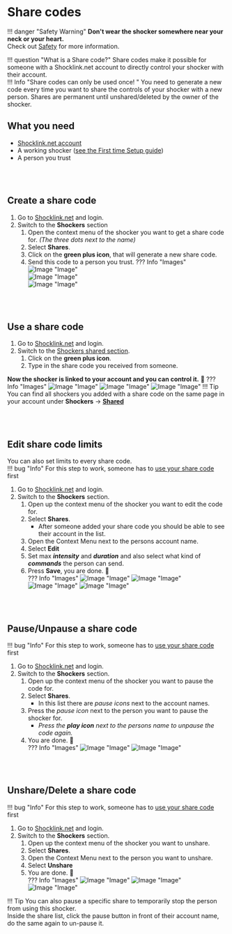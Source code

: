 # Share codes
!!! danger "Safety Warning"
    **Don't wear the shocker somewhere near your neck or your heart.**  
    Check out [Safety](../safety/safety-rules.md) for more information. 

!!! question "What is a Share code?"
    Share codes make it possible for someone with a Shocklink.net account to directly control your shocker with their account.  
!!! Info "Share codes can only be used once! " 
    You need to generate a new code every time you want to share the controls of your shocker with a new person.
    Shares are permanent until unshared/deleted by the owner of the shocker.  


## What you need
- [Shocklink.net account](https://shocklink.net/)
- A working shocker ([see the First time Setup guide](openshock-first-setup.md))
- A person you trust  

<br></br>

## Create a share code
1. Go to [Shocklink.net](https://shocklink.net/) and login.
2. Switch to the **Shockers** section 
    1. Open the context menu of the shocker you want to get a share code for. *(The three dots next to the name)*
    2. Select **Shares**.
    3. Click on the **green plus icon**, that will generate a new share code.
    4. Send this code to a person you trust.
    ??? Info "Images"
        ![Image "Image"](../static/guides/how-to-sharecodes/ShareCode_ContextMenuShocker.png)  
        ![Image "Image"](../static/guides/how-to-sharecodes/ShareCode_CreateCode.png)  
        ![Image "Image"](../static/guides/how-to-sharecodes/ShareCode_FindCode.png)  

<br></br>

## Use a share code
1. Go to [Shocklink.net](https://shocklink.net/) and login.
2. Switch to the [Shockers shared section](https://shocklink.net/#/dashboard/shockers/shared).
    1. Click on the **green plus icon**.
    2. Type in the share code you received from someone.  

**Now the shocker is linked to your account and you can control it.** 🎉
??? Info "Images"
    ![Image "Image"](../static/guides/how-to-sharecodes/ShareCode_FindAddCode.png) 
    ![Image "Image"](../static/guides/how-to-sharecodes/ShareCode_AddCode.png) 
    ![Image "Image"](../static/guides/how-to-sharecodes/ShareCode_Added.png)
!!! Tip
    You can find all shockers you added with a share code on the same page in your account under **Shockers** -> [**Shared**](https://shocklink.net/#/dashboard/shockers/shared)

<br></br>

## Edit share code limits
You can also set limits to every share code.  
!!! bug "Info"
    For this step to work, someone has to [use your share code](#use-a-share-code) first

1. Go to [Shocklink.net](https://shocklink.net/) and login.
2. Switch to the **Shockers** section. 
    1. Open up the context menu of the shocker you want to edit the code for.
    2. Select **Shares**.
        * After someone added your share code you should be able to see their account in the list.
    3. Open the Context Menu next to the persons account name.
    4. Select **Edit**
    5. Set max _**intensity**_ and _**duration**_ and also select what kind of _**commands**_ the person can send.  
    6. Press **Save**, you are done. 🎉  
    ??? Info "Images"
        ![Image "Image"](../static/guides/how-to-sharecodes/ShareCode_ContextMenuShocker.png) 
        ![Image "Image"](../static/guides/how-to-sharecodes/ShareCode_LinkedList.png) 
        ![Image "Image"](../static/guides/how-to-sharecodes/ShareCode_SharedContextMneu.png) 
        ![Image "Image"](../static/guides/how-to-sharecodes/ShareCode_EditLimit.png) 

<br></br>

## Pause/Unpause a share code
!!! bug "Info"
    For this step to work, someone has to [use your share code](#use-a-share-code) first
1. Go to [Shocklink.net](https://shocklink.net/) and login.
2. Switch to the **Shockers** section. 
    1. Open up the context menu of the shocker you want to pause the code for.
    2. Select **Shares**.
        * In this list there are *pause icons* next to the account names.
    3. Press the *pause icon* next to the person you want to pause the shocker for.
        * *Press the **play icon** next to the persons name to unpause the code again.*
    4. You are done. 🎉  
    ??? Info "Images"
        ![Image "Image"](../static/guides/how-to-sharecodes/ShareCode_ContextMenuShocker.png) 
        ![Image "Image"](../static/guides/how-to-sharecodes/ShareCode_LinkedList.png) 

<br></br>

## Unshare/Delete a share code
!!! bug "Info"
    For this step to work, someone has to [use your share code](#use-a-share-code) first
1. Go to [Shocklink.net](https://shocklink.net/) and login.
2. Switch to the **Shockers** section. 
    1. Open up the context menu of the shocker you want to unshare.
    2. Select **Shares**.
    3. Open the Context Menu next to the person you want to unshare.
    4. Select **Unshare**
    6. You are done. 🎉  
    ??? Info "Images"
        ![Image "Image"](../static/guides/how-to-sharecodes/ShareCode_ContextMenuShocker.png) 
        ![Image "Image"](../static/guides/how-to-sharecodes/ShareCode_LinkedList.png) 
        ![Image "Image"](../static/guides/how-to-sharecodes/ShareCode_SharedContextMneu.png) 



!!! Tip
    You can also pause a specific share to temporarily stop the person from using this shocker.  
    Inside the share list, click the pause button in front of their account name, do the same again to un-pause it.  
  